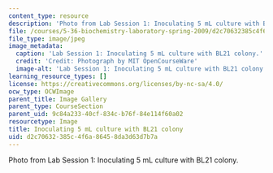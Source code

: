 ```yaml
---
content_type: resource
description: 'Photo from Lab Session 1: Inoculating 5 mL culture with BL21 colony.'
file: /courses/5-36-biochemistry-laboratory-spring-2009/d2c70632385c4f6a86458da3d63d7b7a_Lab1_2.jpg
file_type: image/jpeg
image_metadata:
  caption: 'Lab Session 1: Inoculating 5 mL culture with BL21 colony.'
  credit: 'Credit: Photograph by MIT OpenCourseWare'
  image-alt: 'Lab Session 1: Inoculating 5 mL culture with BL21 colony.'
learning_resource_types: []
license: https://creativecommons.org/licenses/by-nc-sa/4.0/
ocw_type: OCWImage
parent_title: Image Gallery
parent_type: CourseSection
parent_uid: 9c84a233-40cf-834c-b76f-84e114f60a02
resourcetype: Image
title: Inoculating 5 mL culture with BL21 colony
uid: d2c70632-385c-4f6a-8645-8da3d63d7b7a
---
```

Photo from Lab Session 1: Inoculating 5 mL culture with BL21 colony.